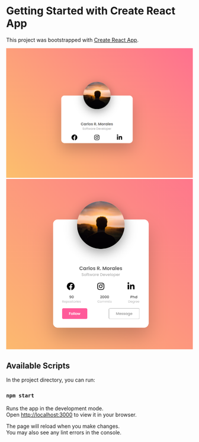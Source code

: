 # Getting Started with Create React App

This project was bootstrapped with [Create React App](https://github.com/facebook/create-react-app).

<img src="card.png"/>
<img src="card opened.png"/>

## Available Scripts

In the project directory, you can run:

### `npm start`

Runs the app in the development mode.\
Open [http://localhost:3000](http://localhost:3000) to view it in your browser.

The page will reload when you make changes.\
You may also see any lint errors in the console.
